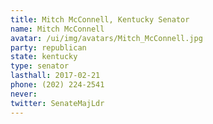 ```yaml
---
title: Mitch McConnell, Kentucky Senator
name: Mitch McConnell
avatar: /ui/img/avatars/Mitch_McConnell.jpg
party: republican
state: kentucky
type: senator
lasthall: 2017-02-21
phone: (202) 224-2541
never: 
twitter: SenateMajLdr
---
```

